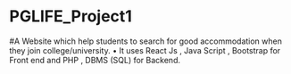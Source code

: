 # PGLIFE_Project1

#A Website which help students to search for good accommodation
when they join college/university.
• It uses React Js , Java Script , Bootstrap for Front end and PHP ,
DBMS (SQL) for Backend.
